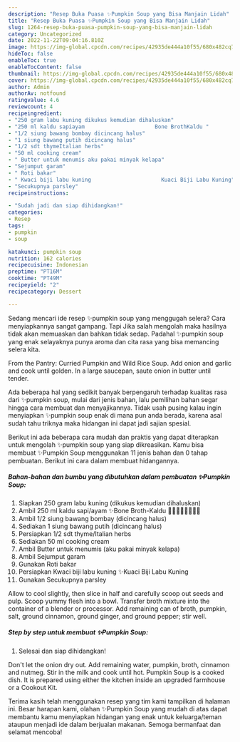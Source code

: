 ```yaml
---
description: "Resep Buka Puasa ✨️Pumpkin Soup yang Bisa Manjain Lidah"
title: "Resep Buka Puasa ✨️Pumpkin Soup yang Bisa Manjain Lidah"
slug: 1264-resep-buka-puasa-pumpkin-soup-yang-bisa-manjain-lidah
category: Uncategorized
date: 2022-11-22T09:04:16.810Z
image: https://img-global.cpcdn.com/recipes/42935de444a10f55/680x482cq70/pumpkin-soup-foto-resep-utama.jpg
hideToc: false
enableToc: true
enableTocContent: false
thumbnail: https://img-global.cpcdn.com/recipes/42935de444a10f55/680x482cq70/pumpkin-soup-foto-resep-utama.jpg
cover: https://img-global.cpcdn.com/recipes/42935de444a10f55/680x482cq70/pumpkin-soup-foto-resep-utama.jpg
author: Admin
authorAv: notfound
ratingvalue: 4.6
reviewcount: 4
recipeingredient:
- "250 gram labu kuning dikukus kemudian dihaluskan"
- "250 ml kaldu sapiayam                      Bone BrothKaldu "
- "1/2 siung bawang bombay dicincang halus"
- "1 siung bawang putih dicincang halus"
- "1/2 sdt thymeItalian herbs"
- "50 ml cooking cream"
- " Butter untuk menumis aku pakai minyak kelapa"
- "Sejumput garam"
- " Roti bakar"
- " Kwaci biji labu kuning                      Kuaci Biji Labu Kuning"
- "Secukupnya parsley"
recipeinstructions:

- "Sudah jadi dan siap dihidangkan!"
categories:
- Resep
tags:
- pumpkin
- soup

katakunci: pumpkin soup 
nutrition: 162 calories
recipecuisine: Indonesian
preptime: "PT16M"
cooktime: "PT49M"
recipeyield: "2"
recipecategory: Dessert

---
```



Sedang mencari ide resep ✨️pumpkin soup yang menggugah selera? Cara menyiapkannya sangat gampang. Tapi Jika salah mengolah maka hasilnya tidak akan memuaskan dan bahkan tidak sedap. Padahal ✨️pumpkin soup yang enak selayaknya punya aroma dan cita rasa yang bisa memancing selera kita.


From the Pantry: Curried Pumpkin and Wild Rice Soup. Add onion and garlic and cook until golden. In a large saucepan, saute onion in butter until tender.

Ada beberapa hal yang sedikit banyak berpengaruh terhadap kualitas rasa dari ✨️pumpkin soup, mulai dari jenis bahan, lalu pemilihan bahan segar hingga cara membuat dan menyajikannya. Tidak usah pusing kalau ingin menyiapkan ✨️pumpkin soup enak di mana pun anda berada, karena asal sudah tahu triknya maka hidangan ini dapat jadi sajian spesial.


Berikut ini ada beberapa cara mudah dan praktis yang dapat diterapkan untuk mengolah ✨️pumpkin soup yang siap dikreasikan. Kamu bisa membuat ✨️Pumpkin Soup menggunakan 11 jenis bahan dan 0 tahap pembuatan. Berikut ini cara dalam membuat hidangannya.

<!--inarticleads1-->

##### Bahan-bahan dan bumbu yang dibutuhkan dalam pembuatan ✨️Pumpkin Soup:

1. Siapkan 250 gram labu kuning (dikukus kemudian dihaluskan)
1. Ambil 250 ml kaldu sapi/ayam                      ✨️Bone Broth-Kaldu 🐄🐃🐂🦬🫏🐓🦆🦢
1. Ambil 1/2 siung bawang bombay (dicincang halus)
1. Sediakan 1 siung bawang putih (dicincang halus)
1. Persiapkan 1/2 sdt thyme/Italian herbs
1. Sediakan 50 ml cooking cream
1. Ambil  Butter untuk menumis (aku pakai minyak kelapa)
1. Ambil Sejumput garam
1. Gunakan  Roti bakar
1. Persiapkan  Kwaci biji labu kuning                      ✨️Kuaci Biji Labu Kuning
1. Gunakan Secukupnya parsley


Allow to cool slightly, then slice in half and carefully scoop out seeds and pulp. Scoop yummy flesh into a bowl. Transfer broth mixture into the container of a blender or processor. Add remaining can of broth, pumpkin, salt, ground cinnamon, ground ginger, and ground pepper; stir well. 

<!--inarticleads2-->

##### Step by step untuk membuat ✨️Pumpkin Soup:


1. Selesai dan siap dihidangkan!

Don&#39;t let the onion dry out. Add remaining water, pumpkin, broth, cinnamon and nutmeg. Stir in the milk and cook until hot. Pumpkin Soup is a cooked dish. It is prepared using either the kitchen inside an upgraded farmhouse or a Cookout Kit. 

Terima kasih telah menggunakan resep yang tim kami tampilkan di halaman ini. Besar harapan kami, olahan ✨️Pumpkin Soup yang mudah di atas dapat membantu kamu menyiapkan hidangan yang enak untuk keluarga/teman ataupun menjadi ide dalam berjualan makanan. Semoga bermanfaat dan selamat mencoba!
